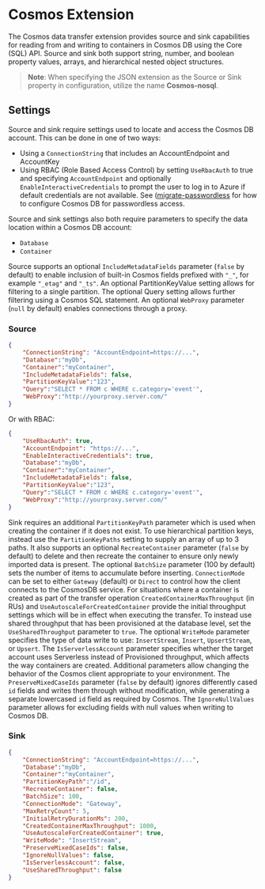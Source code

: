 # Cosmos Extension

The Cosmos data transfer extension provides source and sink capabilities for reading from and writing to containers in Cosmos DB using the Core (SQL) API. Source and sink both support string, number, and boolean property values, arrays, and hierarchical nested object structures.

> **Note**: When specifying the JSON extension as the Source or Sink property in configuration, utilize the name **Cosmos-nosql**.

## Settings

Source and sink require settings used to locate and access the Cosmos DB account. This can be done in one of two ways:

- Using a `ConnectionString` that includes an AccountEndpoint and AccountKey
- Using RBAC (Role Based Access Control) by setting `UseRbacAuth` to true and specifying `AccountEndpoint` and optionally `EnableInteractiveCredentials` to prompt the user to log in to Azure if default credentials are not available. See ([migrate-passwordless](https://learn.microsoft.com/azure/cosmos-db/nosql/migrate-passwordless?tabs=sign-in-azure-cli%2Cdotnet%2Cazure-portal-create%2Cazure-portal-associate%2Capp-service-identity) for how to configure Cosmos DB for passwordless access.

Source and sink settings also both require parameters to specify the data location within a Cosmos DB account:

- `Database`
- `Container`

Source supports an optional `IncludeMetadataFields` parameter (`false` by default) to enable inclusion of built-in Cosmos fields prefixed with `"_"`, for example `"_etag"` and `"_ts"`. An optional PartitionKeyValue setting allows for filtering to a single partition. The optional Query setting allows further filtering using a Cosmos SQL statement. An optional `WebProxy` parameter (`null` by default) enables connections through a proxy.

### Source

```json
{
    "ConnectionString": "AccountEndpoint=https://...",
    "Database":"myDb",
    "Container":"myContainer",
    "IncludeMetadataFields": false,
    "PartitionKeyValue":"123",
    "Query":"SELECT * FROM c WHERE c.category='event'",
    "WebProxy":"http://yourproxy.server.com/"
}
```

Or with RBAC:

```json
{
    "UseRbacAuth": true,
    "AccountEndpoint": "https://...",
    "EnableInteractiveCredentials": true,
    "Database":"myDb",
    "Container":"myContainer",
    "IncludeMetadataFields": false,
    "PartitionKeyValue":"123",
    "Query":"SELECT * FROM c WHERE c.category='event'",
    "WebProxy":"http://yourproxy.server.com/"
}
```

Sink requires an additional `PartitionKeyPath` parameter which is used when creating the container if it does not exist. To use hierarchical partition keys, instead use the `PartitionKeyPaths` setting to supply an array of up to 3 paths. It also supports an optional `RecreateContainer` parameter (`false` by default) to delete and then recreate the container to ensure only newly imported data is present. The optional `BatchSize` parameter (100 by default) sets the number of items to accumulate before inserting. `ConnectionMode` can be set to either `Gateway` (default) or `Direct` to control how the client connects to the CosmosDB service. For situations where a container is created as part of the transfer operation `CreatedContainerMaxThroughput` (in RUs) and `UseAutoscaleForCreatedContainer` provide the initial throughput settings which will be in effect when executing the transfer. To instead use shared throughput that has been provisioned at the database level, set the `UseSharedThroughput` parameter to `true`. The optional `WriteMode` parameter specifies the type of data write to use: `InsertStream`, `Insert`, `UpsertStream`, or `Upsert`. The `IsServerlessAccount` parameter specifies whether the target account uses Serverless instead of Provisioned throughput, which affects the way containers are created. Additional parameters allow changing the behavior of the Cosmos client appropriate to your environment. The `PreserveMixedCaseIds` parameter (`false` by default) ignores differently cased `id` fields and writes them through without modification, while generating a separate lowercased `id` field as required by Cosmos. The `IgnoreNullValues` parameter allows for excluding fields with null values when writing to Cosmos DB.

### Sink

```json
{
    "ConnectionString": "AccountEndpoint=https://...",
    "Database":"myDb",
    "Container":"myContainer",
    "PartitionKeyPath":"/id",
    "RecreateContainer": false,
    "BatchSize": 100,
    "ConnectionMode": "Gateway",
    "MaxRetryCount": 5,
    "InitialRetryDurationMs": 200,
    "CreatedContainerMaxThroughput": 1000,
    "UseAutoscaleForCreatedContainer": true,
    "WriteMode": "InsertStream",
    "PreserveMixedCaseIds": false,
    "IgnoreNullValues": false,
    "IsServerlessAccount": false,
    "UseSharedThroughput": false
}
```
